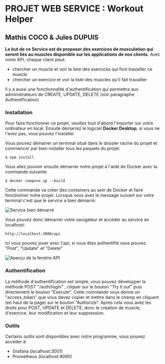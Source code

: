 # PROJET WEB SERVICE : Workout Helper
## Mathis COCO & Jules DUPUIS

**Le but de ce Service est de proposer des exercices de musculation qui seront liés au muscles disponible sur les applications de nos clients.** Avec notre API, chaque client peut:
- chercher un muscle et voir la liste des exercices qui font travailler ce muscle
- chercher un exercice et voir la liste des muscles qu'il fait travailler

Il y a aussi une fonctionnalité d'authentification qui permettra aux administrateurs de CREATE, UPDATE, DELETE (voir paragraphe Authentification)

### Installation

Pour faire fonctionner ce projet, veuillez tout d'abord l'importer sur votre ordinateur en local. Ensuite démarrez le logiciel **Docker Desktop**, si vous ne l'avez pas, vous pouvez l'installer. 

Vous pouvez démarrer un terminal situé dans le dossier racine du projet et commencer par bien installer tous les paquets du projet:

```
$ npm install
```
Vous allez pouvoir ensuite démarrer notre projet à l'aide de Docker avec la commande suivante:
```
$ docker compose up --build
```
Cette commande va créer des containers au sein de Docker et faire fonctionner notre projet.
Lorsque vous avez le message suivant sur votre terminal c'est que le service a bien démarré:

![Service bien démarré](https://cdn.discordapp.com/attachments/1161282688553062553/1202909230324260904/image.png?ex=65cf2b85&is=65bcb685&hm=78e053141b9ca03c4f46b9fc3fa06b7df4cb5d4fd440799749ad901f556a3683&)

Vous pouvez donc démarrer votre navigateur et accéder au service en localhost:
```
http://localhost:3000/api
```
Ici vous pouvez jouer avec l'api, si vous êtes authentifié vous pouvez "Post", "Update" et "Delete" 

![Aperçu de la fenetre API](https://cdn.discordapp.com/attachments/1161282688553062553/1202910696967376906/image.png?ex=65cf2ce3&is=65bcb7e3&hm=6acd313c59690fa5dbee5b5d131f65aa5a15e177dd74a86ec6539a89fec5e1ea&)

### Authentification

La méthode d'authentification est simple, vous pouvez développer la méthode POST "/auth/login" , cliquer sur le bouton "Try it out" puis directement le bouton "Execute". Cette commande vous donne un "access_token" que vous devez copier et mettre dans le champ en cliquant (en haut de la page) sur le bouton "Authorize". Après cela vous avez les droits pour POST, UPDATE et DELETE, donc le création de muscle, d'exercice, leur modification et leur suppression.

### Outils 

Certains outils sont disponibles avec notre programme, vous pouvez accéder à:
- Grafana (localhost:3001)
- Prometheus (localhost:9090)